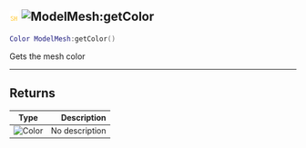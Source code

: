 ## ![shared](../../.gitbook/assets/shared.png) ![ModelMesh](./readme/modelmesh "mention"):getColor

```lua
Color ModelMesh:getColor()
```

Gets the mesh color

------
## Returns

| Type   | Description |
| ------ | ----------: |
| ![Color](./readme/color "mention") | No description |

